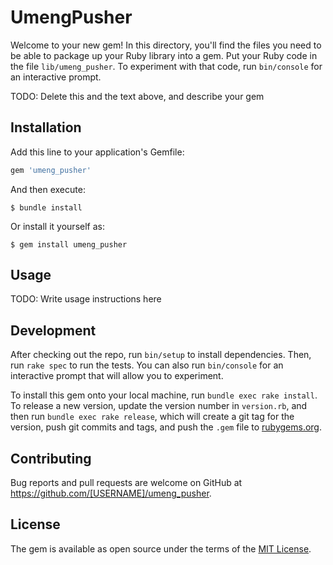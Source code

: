 # UmengPusher

Welcome to your new gem! In this directory, you'll find the files you need to be able to package up your Ruby library into a gem. Put your Ruby code in the file `lib/umeng_pusher`. To experiment with that code, run `bin/console` for an interactive prompt.

TODO: Delete this and the text above, and describe your gem

## Installation

Add this line to your application's Gemfile:

```ruby
gem 'umeng_pusher'
```

And then execute:

    $ bundle install

Or install it yourself as:

    $ gem install umeng_pusher

## Usage

TODO: Write usage instructions here

## Development

After checking out the repo, run `bin/setup` to install dependencies. Then, run `rake spec` to run the tests. You can also run `bin/console` for an interactive prompt that will allow you to experiment.

To install this gem onto your local machine, run `bundle exec rake install`. To release a new version, update the version number in `version.rb`, and then run `bundle exec rake release`, which will create a git tag for the version, push git commits and tags, and push the `.gem` file to [rubygems.org](https://rubygems.org).

## Contributing

Bug reports and pull requests are welcome on GitHub at https://github.com/[USERNAME]/umeng_pusher.


## License

The gem is available as open source under the terms of the [MIT License](https://opensource.org/licenses/MIT).
